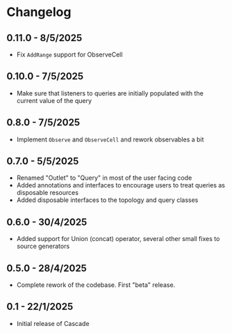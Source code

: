 # Changelog

## 0.11.0 - 8/5/2025
* Fix `AddRange` support for ObserveCell

## 0.10.0 - 7/5/2025
* Make sure that listeners to queries are initially populated with the current value of the query

## 0.8.0 - 7/5/2025
* Implement `Observe` and `ObserveCell` and rework observables a bit

## 0.7.0 - 5/5/2025
* Renamed "Outlet" to "Query" in most of the user facing code
* Added annotations and interfaces to encourage users to treat queries as disposable resources
* Added disposable interfaces to the topology and query classes

## 0.6.0 - 30/4/2025
* Added support for Union (concat) operator, several other small fixes to source generators

## 0.5.0 - 28/4/2025
* Complete rework of the codebase. First "beta" release.

## 0.1 - 22/1/2025

* Initial release of Cascade
